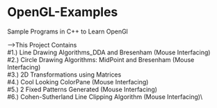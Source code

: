 # OpenGL-Examples
Sample Programs in C++ to Learn OpenGl

-->This Project Contains\
#1.) Line Drawing Algorithms_DDA and Bresenham  (Mouse Interfacing)\
#2.) Circle Drawing Algorithms: MidPoint and Bresenham (Mouse Interfacing)\
#3.) 2D Transformations using Matrices\
#4.) Cool Looking ColorPane  (Mouse Interfacing)\
#5.) 2 Fixed Patterns Generated (Mouse Interfacing)\
#6.) Cohen-Sutherland Line Clipping Algorithm (Mouse Interfacing)\
